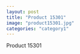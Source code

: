 ```yaml
---
layout: post
title: "Product 15301"
image: "product15301.jpg"
categories: "category1"
---
```

Product 15301
